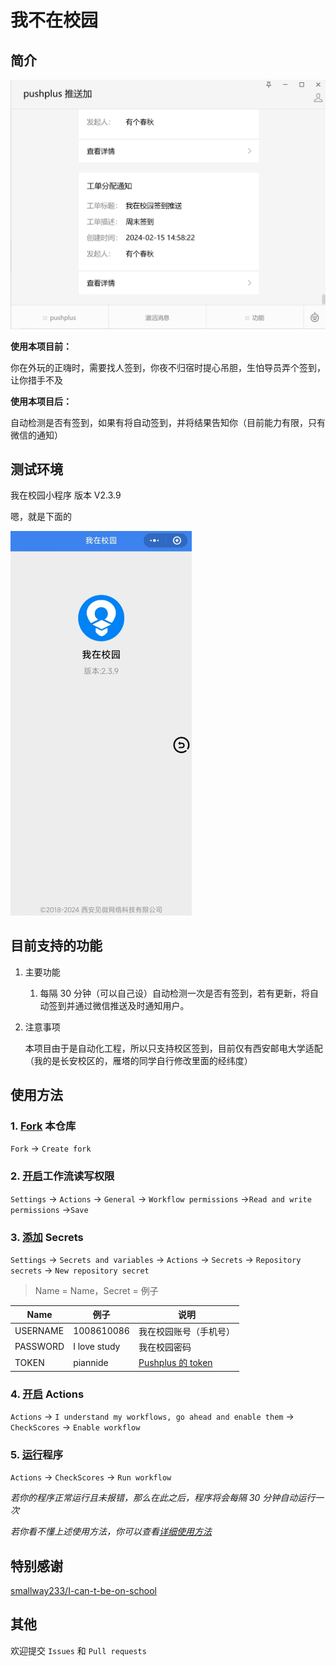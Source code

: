# 我不在校园



## 简介
<img src="https://github.com/slnll/wobuzaixiaoyuan/blob/main/img/0.png?raw=true" style="zoom:60%;" />

**使用本项目前：**

你在外玩的正嗨时，需要找人签到，你夜不归宿时提心吊胆，生怕导员弄个签到，让你措手不及

**使用本项目后：**

自动检测是否有签到，如果有将自动签到，并将结果告知你（目前能力有限，只有微信的通知）



## 测试环境

我在校园小程序 版本 V2.3.9

嗯，就是下面的

<img src="https://github.com/slnll/wobuzaixiaoyuan/blob/main/img/1.jpg?raw=true" style="zoom:60%;" />



## 目前支持的功能

1. 主要功能

   1. 每隔 30 分钟（可以自己设）自动检测一次是否有签到，若有更新，将自动签到并通过微信推送及时通知用户。

2. 注意事项

   本项目由于是自动化工程，所以只支持校区签到，目前仅有西安邮电大学适配（我的是长安校区的，雁塔的同学自行修改里面的经纬度）



## 使用方法

### 1. [Fork](https://github.com/NianBroken/ZFCheckScores/fork "Fork") 本仓库

`Fork` → `Create fork`

### 2. [开启](https://github.com/kekeaiaixueer/ZFCheckScores/settings/actions "开启")工作流读写权限

`Settings` → `Actions` → `General` → `Workflow permissions` →`Read and write permissions` →`Save`

### 3. [添加](https://github.com/kekeaiaixueer/ZFCheckScores/settings/secrets/actions "添加") Secrets

`Settings` → `Secrets and variables` → `Actions` → `Secrets` → `Repository secrets` → `New repository secret`

> Name = Name，Secret = 例子

| Name     | 例子         | 说明                                                         |
| -------- | ------------ | ------------------------------------------------------------ |
| USERNAME | 1008610086   | 我在校园账号（手机号）                                       |
| PASSWORD | I love study | 我在校园密码                                                 |
| TOKEN    | piannide     | [Pushplus 的 token](https://www.pushplus.plus/doc/guide/openApi.html#_1-%E8%8E%B7%E5%8F%96token "Pushplus 的 token") |

### 4. [开启](https://github.com/kekeaiaixueer/ZFCheckScores/actions "开启") Actions

`Actions` → `I understand my workflows, go ahead and enable them` → `CheckScores` → `Enable workflow`

### 5. [运行](https://github.com/kekeaiaixueer/ZFCheckScores/actions/workflows/main.yml "运行")程序

`Actions` → `CheckScores` → `Run workflow`

_若你的程序正常运行且未报错，那么在此之后，程序将会每隔 30 分钟自动运行一次_

_若你看不懂上述使用方法，你可以查看[详细使用方法](https://github.com/NianBroken/ZFCheckScores/blob/main/DetailedUsage.md "详细使用方法")_



## 特别感谢

[smallway233/I-can-t-be-on-school](https://github.com/smallway233/I-can-t-be-on-school)

## 其他

欢迎提交 `Issues` 和 `Pull requests`
